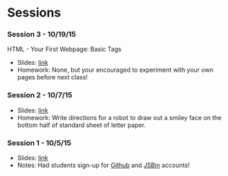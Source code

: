# Sessions

### Session 3 - 10/19/15
HTML - Your First Webpage: Basic Tags

- Slides: [link](https://docs.google.com/presentation/d/1D0GY8XNuDX4X8ulAKQXft8lp8DRfbynBaP6bAyIg2z8/edit?usp=sharing)
- Homework: None, but your encouraged to experiment with your own pages before next class!

### Session 2 - 10/7/15

- Slides: [link](https://docs.google.com/presentation/d/1Bd8Mf-73CsYeZ0RoAJK8cFGZfYImRyHK_CL1nCv7DV0/edit)
- Homework: Write directions for a robot to draw out a smiley face on the bottom half of standard sheet of letter paper.

### Session 1 - 10/5/15

- Slides: [link](https://docs.google.com/presentation/d/1s_aEoJJpPpelKYorV6NHgUR1epEHPsl6at5reUI1WgE/edit)
- Notes: Had students sign-up for [Github](http://github.com) and [JSBin](http://jsbin.com) accounts!
